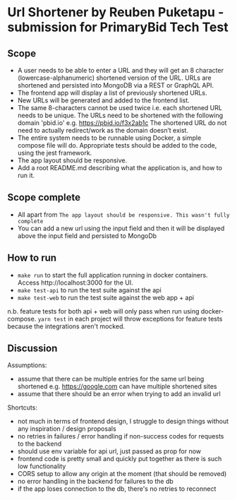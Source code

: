 # Url Shortener by Reuben Puketapu - submission for PrimaryBid Tech Test

## Scope

- A user needs to be able to enter a URL and they will get an 8 character (lowercase-alphanumeric) shortened version of the URL. URLs are shortened and persisted into MongoDB via a REST or GraphQL API.
- The frontend app will display a list of previously shortened URLs.
- New URLs will be generated and added to the frontend list.
- The same 8-characters cannot be used twice i.e. each shortened URL needs to be unique. The URLs need to be shortened with the following domain 'pbid.io' e.g. https://pbid.io/f3x2ab1c The shortened URL do not need to actually redirect/work as the domain doesn’t exist.
- The entire system needs to be runnable using Docker, a simple compose file will do. Appropriate tests should be added to the code, using the jest framework.
- The app layout should be responsive.
- Add a root README.md describing what the application is, and how to run it.


## Scope complete
- All apart from `The app layout should be responsive. This wasn't fully complete`
- You can add a new url using the input field and then it will be displayed above the input field and persisted to MongoDb

## How to run

- `make run` to start the full application running in docker containers. Access http://localhost:3000 for the UI.
- `make test-api` to run the test suite against the api
- `make test-web` to run the test suite against the web app + api

n.b. feature tests for both api + web will only pass when run using docker-compose. `yarn test` in each project will throw exceptions for feature tests because the integrations aren't mocked.

## Discussion

Assumptions:
- assume that there can be multiple entries for the same url being shortened e.g. https://google.com can have multiple shortened sites
- assume that there should be an error when trying to add an invalid url

Shortcuts:
- not much in terms of frontend design, I struggle to design things without any inspiration / design proposals
- no retries in failures / error handling if non-success codes for requests to the backend
- should use env variable for api url, just passed as prop for now
- frontend code is pretty small and quickly put together as there is such low functionality
- CORS setup to allow any origin at the moment (that should be removed)
- no error handling in the backend for failures to the db
- if the app loses connection to the db, there's no retries to reconnect